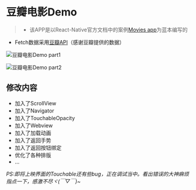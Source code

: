 # 豆瓣电影Demo

>- 该APP是以React-Native官方文档中的案例[Movies app](http://reactnative.cn/docs/0.37/sample-application-movies.html)为蓝本编写的
- Fetch数据采用[豆瓣API](https://developers.douban.com/wiki/?title=movie_v2)（感谢豆瓣提供的数据）


![豆瓣电影Demo part1](http://ois6i64tq.bkt.clouddn.com/%E8%B1%86%E7%93%A3%E7%94%B5%E5%BD%B1Demo%E3%80%90part1%E3%80%91.gif)

![豆瓣电影Demo part2](http://ois6i64tq.bkt.clouddn.com/%E8%B1%86%E7%93%A3%E7%94%B5%E5%BD%B1Demo%E3%80%90part2%E3%80%91.gif)

## 修改内容
- 加入了ScrollView
- 加入了Navigator
- 加入了TouchableOpacity
- 加入了Webview
- 加入了加载动画
- 加入了返回手势
- 加入了返回按钮绑定
- 优化了各种排版
- ...


*PS:即将上映界面的Touchable还有些bug，正在调试当中。看出错误的大神麻烦指点一下，感激不尽ヾ(￣▽￣)~*
